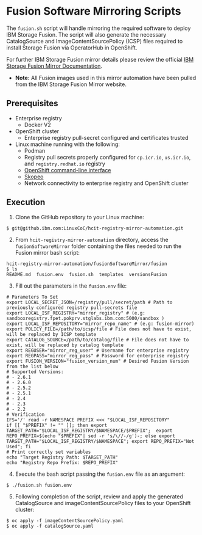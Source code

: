 # Fusion Software Mirroring Scripts

The `fusion.sh` script will handle mirroring the required software to deploy IBM Storage Fusion. The script will also generate the necessary CatalogSource and ImageContentSourcePolicy (ICSP) files required to install Storage Fusion via OperatorHub in OpenShift.

 For further IBM Storage Fusion mirror details please review the official [IBM Storage Fusion Mirror Documentation](https://www.ibm.com/docs/en/storage-fusion/2.6?topic=registry-mirroring-storage-fusion-images).

- **Note:** All Fusion images used in this mirror automation have been pulled from the IBM Storage Fusion Mirror website.

## **Prerequisites**

- Enterprise registry
  - Docker V2   
- OpenShift cluster
  - Enterprise registry pull-secret configured and certificates trusted
- Linux machine running with the following:
  - Podman
  - Registry pull secrets properly configured for `cp.icr.io`, `us.icr.io`, and `registry.redhat.io` registry
  - [OpenShift command-line interface](https://docs.openshift.com/container-platform/4.11/cli_reference/openshift_cli/getting-started-cli.html)
  - [Skopeo](https://github.com/containers/skopeo/blob/main/install.md)
  - Network connectivity to enterprise registry and OpenShift cluster

## **Execution**

1. Clone the GitHub repository to your Linux machine:

```linux
$ git@github.ibm.com:LinuxCoC/hcit-registry-mirror-automation.git
```

2. From `hcit-registry-mirror-automation` directory, access the `fusionSoftwareMirror` folder containing the files needed to run the Fusion mirror bash script:

```linux
hcit-registry-mirror-automation/fusionSoftwareMirror/fusion
$ ls
README.md  fusion.env  fusion.sh  templates  versionsFusion
```

3. Fill out the parameters in the `fusion.env` file:

```linux
# Parameters To Set
export LOCAL_SECRET_JSON=/registry/pull/secret/path # Path to previously configured registry pull-secrets file
export LOCAL_ISF_REGISTRY="mirror_registry" # (e.g: sandboxregistry.fpet.pokprv.stglabs.ibm.com:5000/sandbox )
export LOCAL_ISF_REPOSITORY="mirror_repo_name" # (e.g: fusion-mirror)
export POLICY_FILE=/path/to/icsp/file # File does not have to exist, will be replaced by ICSP template
export CATALOG_SOURCE=/path/to/catalog/file # File does not have to exist, will be replaced by catalog template
export REGUSER="mirror_reg_user" # Username for enterprise registry
export REGPASS="mirror_reg_pass" # Password for enterprise registry
export FUSION_VERSION="fusion_version_num" # Desired Fusion Version from the list below
# Supported Versions:
# - 2.6.1
# - 2.6.0
# - 2.5.2
# - 2.5.1
# - 2.4
# - 2.3
# - 2.2
# Verification
IFS='/' read -r NAMESPACE PREFIX <<< "$LOCAL_ISF_REPOSITORY"
if [[ "$PREFIX" != "" ]]; then export TARGET_PATH="$LOCAL_ISF_REGISTRY/$NAMESPACE/$PREFIX";  export REPO_PREFIX=$(echo "$PREFIX"| sed -r 's/\//-/g')-; else export TARGET_PATH="$LOCAL_ISF_REGISTRY/$NAMESPACE"; export REPO_PREFIX="Not Used"; fi
# Print correctly set variables
echo "Target Registry Path: $TARGET_PATH"
echo "Registry Repo Prefix: $REPO_PREFIX"
```

4. Execute the bash script passing the `fusion.env` file as an argument:

```linux
$ ./fusion.sh fusion.env
```

5. Following completion of the script, review and apply the generated CatalogSource and imageContentSourcePolicy files to your OpenShift cluster:

```linux
$ oc apply -f imageContentSourcePolicy.yaml
$ oc apply -f catalogSource.yaml
```
